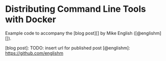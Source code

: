 # Distributing Command Line Tools with Docker

Example code to accompany the [blog post][] by Mike English ([@englishm][]).

[blog post]: TODO: insert url for published post
[@englishm]: https://github.com/englishm
